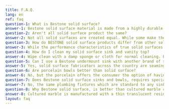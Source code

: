 ```yaml
---
title: F.A.Q.
lang: en
ref: faq
question-1: What is Bestone solid surface?
answer-1: Bestone solid surface material is made from a highly durable, non-porous polyester/acrylic composition that resists stains and heat up to 185°C (365°F). We formulated our material specifically for the performance characteristics needed for bath vanity tops and bowls. Bestone surfaces are renewable throughout their lifetime and clean easily with an abrasive cleaner. A Scotch-Brite® pad easily removes tougher stains like coffee, juice, berries and burns.
question-2: Aren't all solid surface product the same?
answer-2: Not all solid surfaces are created equal. While some make the solid surface claim, often they're not a true, 100% solid surface and cannot offer the chip, scratch, stain and heat resistance of Bestone. The non-porous polyester/acrylic composition of a Bestone solid surface, makes it superior for vanity top and sinks applications.
question-3: How do BESTONE solid surface products differ from other solid surface brands?
answer-3: While the performance characteristics of true solid surfaces may be comparable, Bestone products are available in a wide variety of colors, styles and sizes. As if that were not enough, we are able to match custom colors, as well as developing complex molded shapes, due to our highly tech laboratory and our design center.
question-4: How do I clean my solid surface sink and vanity top?
answer-4: Wipe clean with a damp sponge or cloth for normal cleaning. Basic stains disappear with a mild detergent while persistent stains require an abrasive cleaner and a green Scotch-Brite pad. Periodically scrub the entire surface in a circular motion with an abrasive cleaner and Scotch-Brite pad to maintain a uniform appearance.
question-5: Can I use a Bestone undermount sink with another brand of solid surface countertop? With granite countertops?
answer-5: Yes, solid surface fabricators across the country are seaming Bestone undermount bowls to most major brands of solid surface countertops to create the seamless appearance desired in the kitchen. Professional installers can easily mount Bestone sinks under granite countertops to achieve a beautiful contrasting look between natural stone and solid surface.
question-6: Are porcelain bowls better than solid surface?
answer-6: No, but the porcelain offers the consumer the option of having a bowl with a glossy shine.
question-7: Does Bestone solid surface sinks and bowls, requires special plumbing fixtures to be installed?
answer-7: No, the same plumbing fixtures which are standard to any sink can be used for the Bestone products installation.
question-8: Why Bestone solid surface, is better than cultured marble counter tops?
answer-8: Cultured marble is manufactured with a thin translucent resin coat on the surface. The color and texture are just in the surface layer. The cultured marble is not reparable or renewable as Bestone, can be broken and wears out over time. Once it’s damaged, a cultured marble surface loses the original glow. Also, cultured marble is less impact resistance than Bestone and can develop cracks. Due to the fact that the cultured marble is porous, can absorb humidity and stains easily once the gel layer is damaged. Besides this, cultured marble do not offer the color warm and sensation which feels in a Bestone solid surface.
layout: faq
---
```

